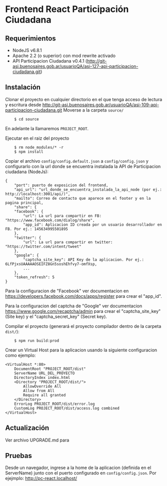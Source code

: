# Frontend React Participación Ciudadana

## Requerimientos

* NodeJS v6.8.1
* Apache 2.2 (o superior) con mod rewrite activado
* API Participacion Ciudadana v0.4.1 (http://git-asi.buenosaires.gob.ar/usuarioQA/asi-127-api-participacion-ciudadana.git)

## Instalación 

Clonar el proyecto en cualquier directorio en el que tenga acceso de lectura y escritura desde http://git-asi.buenosaires.gob.ar/usuarioQA/asi-109-api-participacion-ciudadana.git
Moverse a la carpeta `source/`

        $ cd source

En adelante la llamaremos `PROJECT_ROOT`.

Ejecutar en el raiz del proyecto

	    $ rm node_modules/* -r
	    $ npm install

Copiar el archivo `config/config.default.json` a `config/config.json` y configurarlo con la url donde se encuentra instalada la API de Participacion ciudadana (NodeJs):

	{
		"port": puerto de exposicion del frontend,
		"api_url": "url_donde_se_encuentra_instalada_la_api_node (por ej.: http://localhost:3001/api/)",
		"mailto": Correo de contacto que aparece en el footer y en la pagina principal,
		"share": {
		"facebook": {
			"url": La url para compartir en FB: "https://www.facebook.com/dialog/share",
			"app_id": Aplicacion ID creada por un usuario desarrollador en FB. Por ej.: 145634995501895
		},
		"twitter": {
			"url": La url para compartir en twitter: "https://twitter.com/intent/tweet"
		},
		"google": {
			"captcha_site_key": API Key de la aplicacion. Por ej.: 6LfPjxsUAAAAAOSEIFZ8Gn5soshEhfvy7-omfXsp,
			...
		},
		"token_refresh": 5
	}

Para la configuracion de "Facebook" ver documentacion en https://developers.facebook.com/docs/apps/register para crear el "app_id".

Para la configuracion del captcha de "Google" ver documentacion https://www.google.com/recaptcha/admin para crear el "captcha_site_key" (Site key) y el "captcha_secret_key" (Secret key).

Compilar el proyecto (generará el proyecto compilador dentro de la carpeta `dist/`):

	    $ npm run build:prod
	    
Crear un Virtual Host para la aplicacion usando la siguiente configuracion como ejemplo:

    <VirtualHost *:80>
		DocumentRoot "PROJECT_ROOT/dist"
		ServerName URL_DEL_PROYECTO
		DirectoryIndex index.html
		<Directory "PROJECT_ROOT/dist/">
			AllowOverride All
			Allow from All
			Require all granted
		</Directory>
		ErrorLog PROJECT_ROOT/dist/error.log
		CustomLog PROJECT_ROOT/dist/access.log combined
	</VirtualHost>


## Actualización

Ver archivo UPGRADE.md para 


## Pruebas

Desde un navegador, ingrese a la home de la aplicacion (definida en el ServerName) junto con el puerto configurado en `config/config.json`. Por ejejmplo: http://pc-react.localhost/